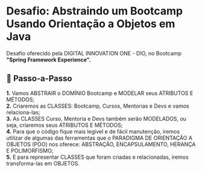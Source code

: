<h1> Desafio: Abstraindo um Bootcamp Usando Orientação a Objetos em Java </h1>

Desafio oferecido pela DIGITAL INNOVATION ONE - DIO, no Bootcamp <strong>"Spring Framework Experience".</strong>

<h2> 👣 Passo-a-Passo</h2>

<p>
<strong>	1.</strong> Vamos ABSTRAIR o DOMÍNIO Bootcamp e MODELAR seus ATRIBUTOS E MÉTODOS; <br>
<strong>	2.</strong> Criaremos as CLASSES: Bootcamp, Cursos, Mentorias e Devs e vamos relaciona-las; <br>
<strong>	3.</strong> As CLASSES Curso, Mentoria e Devs também serão MODELADOS, ou seja, criaremos seus ATRIBUTOS E MÉTODOS; <br> 
<strong>	4.</strong> Para que o código fique mais legível e de fácil manutenção, iremos utilizar de algumas das ferramentas que o PARADIGMA DE ORIENTAÇÃO A OBJETOS (POO) nos oferece: ABSTRAÇÃO, ENCAPSULAMENTO, HERANÇA E POLIMORFISMO; <br>
<strong>	5.</strong> E para representar CLASSES que foram criadas e relacionadas, iremos transforma-las em OBJETOS.<br>
</p>